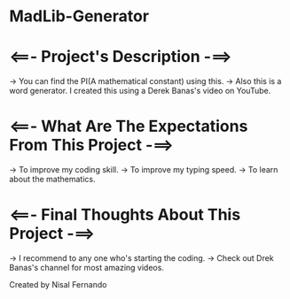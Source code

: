 # MadLib-Generator

# <==- Project's Description -==>
 -> You can find the PI(A mathematical constant) using this.
 -> Also this is a word generator. I created this using a Derek Banas's video on YouTube.

# <==- What Are The Expectations From This Project -==>
 -> To improve my coding skill.
 -> To improve my typing speed.
 -> To learn about the mathematics.
 
# <==- Final Thoughts About This Project -==>
 -> I recommend to any one who's starting the coding.
 -> Check out Drek Banas's channel for most amazing videos.
 
Created by Nisal Fernando
